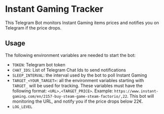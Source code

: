# Instant Gaming Tracker

This Telegram Bot monitors Instant Gaming items prices and notifies you on Telegram if the price drops.

## Usage

The following environment variables are needed to start the bot:
* `TOKEN`: Telegram bot token
* `CHAT_IDS`: List of Telegram Chat Ids to send notifications
* `SLEEP_INTERVAL`: the interval used by the bot to poll Instant Gaming
* `TARGET_<YOUR_TARGET>`: all the environment variables starting with `TARGET_` will be used for tracking. These variables must have the following format: `<URL>,<TARGET_PRICE>`. Example: `https://www.instant-gaming.com/en/2157-buy-steam-game-steam-factorio/,22`. This bot will monitoring the URL, and notify you if the price drops below 22€.
* `LOG_LEVEL`
